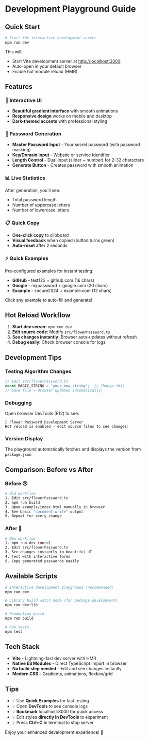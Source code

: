 # Development Playground Guide

## Quick Start

```bash
# Start the interactive development server
npm run dev
```

This will:

- Start Vite development server at <http://localhost:3000>
- Auto-open in your default browser
- Enable hot module reload (HMR)

## Features

### 🎨 Interactive UI

- **Beautiful gradient interface** with smooth animations
- **Responsive design** works on mobile and desktop
- **Dark-themed accents** with professional styling

### 🔐 Password Generation

- **Master Password Input** - Your secret password (with password masking)
- **Key/Domain Input** - Website or service identifier
- **Length Control** - Dual input (slider + number) for 2-32 characters
- **Generate Button** - Creates password with smooth animation

### 📊 Live Statistics

After generation, you'll see:

- Total password length
- Number of uppercase letters
- Number of lowercase letters

### 📋 Quick Copy

- **One-click copy** to clipboard
- **Visual feedback** when copied (button turns green)
- **Auto-reset** after 2 seconds

### ⚡ Quick Examples

Pre-configured examples for instant testing:

- **GitHub** - test123 + github.com (16 chars)
- **Google** - mypassword + google.com (20 chars)
- **Example** - secure2024 + example.com (12 chars)

Click any example to auto-fill and generate!

## Hot Reload Workflow

1. **Start dev server**: `npm run dev`
2. **Edit source code**: Modify `src/flowerPassword.ts`
3. **See changes instantly**: Browser auto-updates without refresh
4. **Debug easily**: Check browser console for logs

## Development Tips

### Testing Algorithm Changes

```typescript
// Edit src/flowerPassword.ts
const MAGIC_STRING = "your_new_string";  // Change this
// Save file → Browser updates automatically!
```

### Debugging

Open browser DevTools (F12) to see:

```
🌸 Flower Password Development Server
Hot reload is enabled - edit source files to see changes!
```

### Version Display

The playground automatically fetches and displays the version from `package.json`.

## Comparison: Before vs After

### Before 😢

```bash
# Old workflow
1. Edit src/flowerPassword.ts
2. npm run build
3. Open example/index.html manually in browser
4. See basic "document.write" output
5. Repeat for every change
```

### After 🎉

```bash
# New workflow
1. npm run dev (once)
2. Edit src/flowerPassword.ts
3. See changes instantly in beautiful UI
4. Test with interactive forms
5. Copy generated passwords easily
```

## Available Scripts

```bash
# Interactive development playground (recommended)
npm run dev

# Library build watch mode (for package development)
npm run dev:lib

# Production build
npm run build

# Run tests
npm test
```

## Tech Stack

- **Vite** - Lightning-fast dev server with HMR
- **Native ES Modules** - Direct TypeScript import in browser
- **No build step needed** - Edit and see changes instantly
- **Modern CSS** - Gradients, animations, flexbox/grid

## Tips

- 💡 Use **Quick Examples** for fast testing
- 💡 Open **DevTools** to see console logs
- 💡 **Bookmark** localhost:3000 for quick access
- 💡 Edit styles **directly in DevTools** to experiment
- 💡 Press **Ctrl+C** in terminal to stop server

Enjoy your enhanced development experience! 🚀
